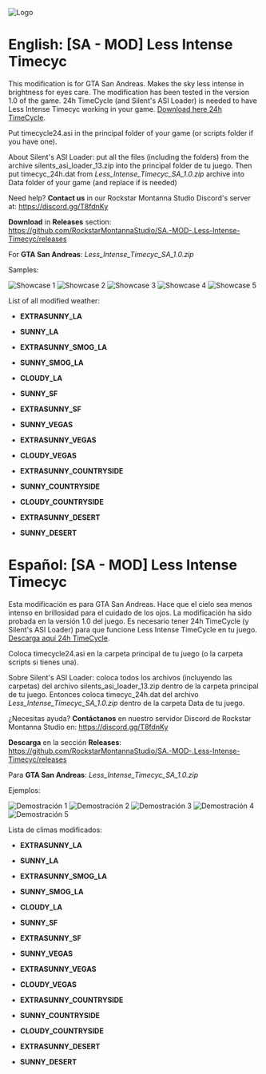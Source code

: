 ![Logo](https://cdn.discordapp.com/attachments/498670800123985949/531284068495654922/Less_Intense_Timecyc_Mod_SA_Banner.png)

# English: [SA - MOD] Less Intense Timecyc
This modification is for GTA San Andreas. Makes the sky less intense in brightness for eyes care. The modification has been tested in the version 1.0 of the game. 24h TimeCycle (and Silent's ASI Loader) is needed to have Less Intense Timecyc working in your game. [Download here 24h TimeCycle](http://aap.papnet.eu/gta/24h/timecycle24.asi). 

Put timecycle24.asi in the principal folder of your game (or scripts folder if you have one). 

About Silent's ASI Loader: put all the files (including the folders) from the archive silents_asi_loader_13.zip into the principal folder de tu juego. Then put timecyc_24h.dat from *Less_Intense_Timecyc_SA_1.0.zip* archive into Data folder of your game (and replace if is needed)


Need help? **Contact us** in our Rockstar Montanna Studio Discord's server at:
https://discord.gg/T8fdnKy

**Download** in **Releases** section:
https://github.com/RockstarMontannaStudio/SA.-MOD-.Less-Intense-Timecyc/releases

For **GTA San Andreas**: *Less_Intense_Timecyc_SA_1.0.zip*

Samples:

![Showcase 1](https://cdn.discordapp.com/attachments/498670800123985949/531287110469025793/lit_showcase_sample1.png)
![Showcase 2](https://cdn.discordapp.com/attachments/498670800123985949/531287318976528411/lit_showcase_sample2.png)
![Showcase 3](https://cdn.discordapp.com/attachments/498670800123985949/531287615417090049/lit_showcase_sample3.png)
![Showcase 4](https://cdn.discordapp.com/attachments/498670800123985949/531287885090127893/lit_showcase_sample4.png)
![Showcase 5](https://cdn.discordapp.com/attachments/498670800123985949/531288177634181140/lit_showcase_sample5.png)

List of all modified weather:
* **EXTRASUNNY_LA**

* **SUNNY_LA**

* **EXTRASUNNY_SMOG_LA**

* **SUNNY_SMOG_LA**

* **CLOUDY_LA**

* **SUNNY_SF**

* **EXTRASUNNY_SF**

* **SUNNY_VEGAS**

* **EXTRASUNNY_VEGAS**

* **CLOUDY_VEGAS**

* **EXTRASUNNY_COUNTRYSIDE**

* **SUNNY_COUNTRYSIDE**

* **CLOUDY_COUNTRYSIDE**

* **EXTRASUNNY_DESERT**

* **SUNNY_DESERT**

# Español: [SA - MOD] Less Intense Timecyc
Esta modificación es para GTA San Andreas. Hace que el cielo sea menos intenso en brillosidad para el cuidado de los ojos. La modificación ha sido probada en la versión 1.0 del juego. Es necesario tener 24h TimeCycle (y Silent's ASI Loader) para que funcione Less Intense TimeCycle en tu juego. [Descarga aquí 24h TimeCycle](http://aap.papnet.eu/gta/24h/timecycle24.asi). 

Coloca timecycle24.asi en la carpeta principal de tu juego (o la carpeta scripts si tienes una). 

Sobre Silent's ASI Loader: coloca todos los archivos (incluyendo las carpetas) del archivo silents_asi_loader_13.zip dentro de la carpeta principal de tu juego. Entonces coloca timecyc_24h.dat del archivo *Less_Intense_Timecyc_SA_1.0.zip* dentro de la carpeta Data de tu juego.

¿Necesitas ayuda? **Contáctanos** en nuestro servidor Discord de Rockstar Montanna Studio en:
https://discord.gg/T8fdnKy

**Descarga** en la sección **Releases**:
https://github.com/RockstarMontannaStudio/SA.-MOD-.Less-Intense-Timecyc/releases

Para **GTA San Andreas**: *Less_Intense_Timecyc_SA_1.0.zip*

Ejemplos:

![Demostración 1](https://cdn.discordapp.com/attachments/498670800123985949/531292415152226316/lit_showcase_sample1_spanish.png)
![Demostración 2](https://cdn.discordapp.com/attachments/498670800123985949/531292612909596676/lit_showcase_sample2_spanish.png)
![Demostración 3](https://cdn.discordapp.com/attachments/498670800123985949/531292961678557245/lit_showcase_sample3_spanish.png)
![Demostración 4](https://cdn.discordapp.com/attachments/498670800123985949/531293239076978699/lit_showcase_sample4_spanish.png)
![Demostración 5](https://cdn.discordapp.com/attachments/498670800123985949/531293528710447107/lit_showcase_sample5_spanish.png)

Lista de climas modificados:
* **EXTRASUNNY_LA**

* **SUNNY_LA**

* **EXTRASUNNY_SMOG_LA**

* **SUNNY_SMOG_LA**

* **CLOUDY_LA**

* **SUNNY_SF**

* **EXTRASUNNY_SF**

* **SUNNY_VEGAS**

* **EXTRASUNNY_VEGAS**

* **CLOUDY_VEGAS**

* **EXTRASUNNY_COUNTRYSIDE**

* **SUNNY_COUNTRYSIDE**

* **CLOUDY_COUNTRYSIDE**

* **EXTRASUNNY_DESERT**

* **SUNNY_DESERT**
